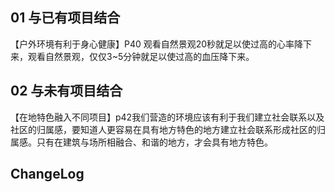 ## 01 与已有项目结合

【户外环境有利于身心健康】P40 观看自然景观20秒就足以使过高的心率降下来，观看自然景观，仅仅3~5分钟就足以使过高的血压降下来。

## 02 与未有项目结合

【在地特色融入不同项目】p42我们营造的环境应该有利于我们建立社会联系以及社区的归属感，要知道人更容易在具有地方特色的地方建立社会联系形成社区的归属感。只有在建筑与场所相融合、和谐的地方，才会具有地方特色。


## ChangeLog
